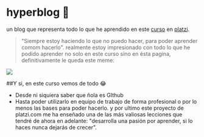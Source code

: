 # hyperblog 🚀
un blog que representa todo lo que he aprendido en este [curso](https://www.notion.so/Git-y-GitHub-3f5f71a44c1b422284468c3af30d2ff5 "curso") en [platzi](https://platzi.com/clases/1557-git-github/19977-readmemd-es-una-excelente-practica/ "platzi").
>"Siempre estoy haciendo lo que no puedo hacer, para poder aprender comom hacerlo".
realmente estoy impresionado con todo lo que he podido aprender no solo en este curso sino en ésta pagina, definitivamente le queda este meme:

[![](https://www.meme-arsenal.com/memes/205426cfb6fa5aff9de2053321746d03.jpg)](https://www.meme-arsenal.com/memes/205426cfb6fa5aff9de2053321746d03.jpg)

##Y si, en este curso vemos de todo 😂
* Desde ni siquiera saber que ñola es GIthub
* Hasta poder utilizarlo en equipo de trabajo de forma profesional o por lo menos las bases para poder hacerlo.
y por ultimo este proyecto de platzi.com me ha enseñado una de las más valiosas lecciones que tendré de ahora en adelante: "desarrolla una pasión por aprender, si lo haces nunca dejarás de crecer".